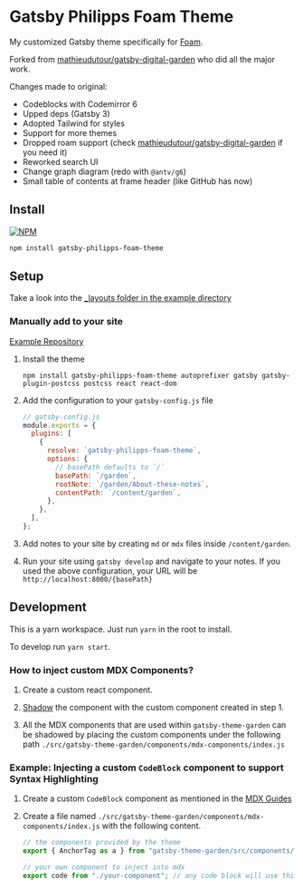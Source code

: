 # Gatsby Philipps Foam Theme

My customized Gatsby theme specifically for [Foam](https://foambubble.github.io/foam/).

Forked from [mathieudutour/gatsby-digital-garden](https://github.com/mathieudutour/gatsby-digital-garden) who did all the major work.

Changes made to original:

- Codeblocks with Codemirror 6
- Upped deps (Gatsby 3)
- Adopted Tailwind for styles
- Support for more themes
- Dropped roam support (check [mathieudutour/gatsby-digital-garden](https://github.com/mathieudutour/gatsby-digital-garden) if you need it)
- Reworked search UI
- Change graph diagram (redo with `@antv/g6`)
- Small table of contents at frame header (like GitHub has now)

## Install

[![NPM](https://nodei.co/npm/gatsby-philipps-foam-theme.png)](https://nodei.co/npm/gatsby-philipps-foam-theme/)

```sh
npm install gatsby-philipps-foam-theme
```

## Setup 

Take a look into the [_layouts folder in the example directory](https://github.com/phartenfeller/gatsby-philipps-foam-theme/tree/master/example/_layouts)


### Manually add to your site

[Example Repository](https://github.com/phartenfeller/gatsby-philipps-foam-theme/tree/master/example)

1. Install the theme

   ```shell
   npm install gatsby-philipps-foam-theme autoprefixer gatsby gatsby-plugin-postcss postcss react react-dom
   ```

2. Add the configuration to your `gatsby-config.js` file

   ```js
   // gatsby-config.js
   module.exports = {
     plugins: [
       {
         resolve: `gatsby-philipps-foam-theme`,
         options: {
           // basePath defaults to `/`
           basePath: `/garden`,
           rootNote: `/garden/About-these-notes`,
           contentPath: `/content/garden`,
         },
       },
     ],
   };
   ```

3. Add notes to your site by creating `md` or `mdx` files inside `/content/garden`.

4. Run your site using `gatsby develop` and navigate to your notes. If you used the above configuration, your URL will be `http://localhost:8000/{basePath}`

## Development

This is a yarn workspace. Just run `yarn` in the root to install.

To develop run `yarn start`.

### How to inject custom MDX Components?

1. Create a custom react component.

2. [Shadow](https://www.gatsbyjs.org/docs/themes/shadowing/) the component with the custom component created in step 1.

3. All the MDX components that are used within `gatsby-theme-garden` can be shadowed by placing the custom components under the following path `./src/gatsby-theme-garden/components/mdx-components/index.js`

### Example: Injecting a custom `CodeBlock` component to support Syntax Highlighting

1. Create a custom `CodeBlock` component as mentioned in the [MDX Guides](https://mdxjs.com/guides/syntax-highlighting#build-a-codeblock-component)

2. Create a file named `./src/gatsby-theme-garden/components/mdx-components/index.js` with the following content.

   ```js
   // the components provided by the theme
   export { AnchorTag as a } from "gatsby-theme-garden/src/components/mdx-components/anchor-tag";

   // your own component to inject into mdx
   export code from "./your-component"; // any code block will use this component
   ```
